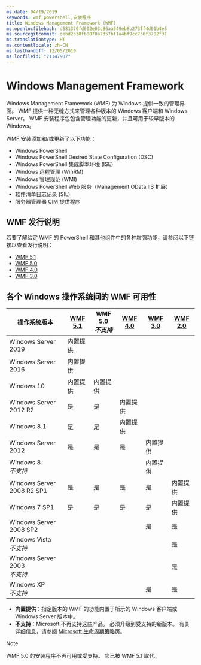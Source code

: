```yaml
---
ms.date: 04/19/2019
keywords: wmf,powershell,安装程序
title: Windows Management Framework (WMF)
ms.openlocfilehash: d581370fd602e03c86aa549eb8b273ff4d01b4e5
ms.sourcegitcommit: debd2b38fb8070a7357bf1a4bf9cc736f3702f31
ms.translationtype: HT
ms.contentlocale: zh-CN
ms.lasthandoff: 12/05/2019
ms.locfileid: "71147907"
---
```

# <a name="windows-management-framework"></a>Windows Management Framework

Windows Management Framework (WMF) 为 Windows 提供一致的管理界面。 WMF 提供一种无缝方式来管理各种版本的 Windows 客户端和 Windows Server。 WMF 安装程序包包含管理功能的更新，并且可用于较早版本的 Windows。

WMF 安装添加和/或更新了以下功能：

- Windows PowerShell
- Windows PowerShell Desired State Configuration (DSC)
- Windows PowerShell 集成脚本环境 (ISE)
- Windows 远程管理 (WinRM)
- Windows 管理规范 (WMI)
- Windows PowerShell Web 服务（Management OData IIS 扩展）
- 软件清单日志记录 (SIL)
- 服务器管理器 CIM 提供程序

## <a name="wmf-release-notes"></a>WMF 发行说明

若要了解给定 WMF 的 PowerShell 和其他组件中的各种增强功能，请参阅以下链接以查看发行说明：

- [WMF 5.1](whats-new/release-notes.md#wmf-51-changes)
- [WMF 5.0](whats-new/release-notes.md#wmf-50-changes)
- [WMF 4.0](https://download.microsoft.com/download/3/D/6/3D61D262-8549-4769-A660-230B67E15B25/Windows%20Management%20Framework%204%200%20Release%20Notes.docx)
- [WMF 3.0](https://download.microsoft.com/download/E/7/6/E76850B8-DA6E-4FF5-8CCE-A24FC513FD16/WMF%203%20Release%20Notes.docx)

## <a name="wmf-availability-across-windows-operating-systems"></a>各个 Windows 操作系统间的 WMF 可用性

|        操作系统版本         | [WMF 5.1][]  | WMF 5.0<br>*不支持* | [WMF 4.0][]  | [WMF 3.0][]  | [WMF 2.0][]  |
| --------------------------------------- | ------------ | --------------------------- | ------------ | ------------ | ------------ |
| Windows Server 2019                     | 内置提供 |                             |              |              |              |
| Windows Server 2016                     | 内置提供 |                             |              |              |              |
| Windows 10                              | 内置提供 | 内置提供                |              |              |              |
| Windows Server 2012 R2                  | 是          | 是                         | 内置提供 |              |              |
| Windows 8.1                             | 是          | 是                         | 内置提供 |              |              |
| Windows Server 2012                     | 是          | 是                         | 是          | 内置提供 |              |
| Windows 8<br>*不支持*           |              |                             |              | 内置提供 |              |
| Windows Server 2008 R2 SP1              | 是          | 是                         | 是          | 是          | 内置提供 |
| Windows 7 SP1                           | 是          | 是                         | 是          | 是          | 内置提供 |
| Windows Server 2008 SP2                 |              |                             |              | 是          | 是          |
| Windows Vista<br>*不支持*       |              |                             |              |              | 是          |
| Windows Server 2003<br>*不支持* |              |                             |              |              | 是          |
| Windows XP<br>*不支持*          |              |                             |              | 是          | 是          |

- **内置提供**：指定版本的 WMF 的功能内置于所示的 Windows 客户端或 Windows Server 版本中。
- **不支持**：Microsoft 不再支持这些产品。 必须升级到受支持的新版本。 有关详细信息，请参阅 [Microsoft 生命周期策略][]页。

> [!NOTE]
> WMF 5.0 的安装程序不再可用或受支持。 它已被 WMF 5.1 取代。

[Microsoft 生命周期策略]: https://support.microsoft.com/lifecycle
[WMF 5.1]: https://aka.ms/wmf51download
[WMF 4.0]: https://aka.ms/wmf4download
[WMF 3.0]: https://aka.ms/wmf3download
[WMF 2.0]: https://aka.ms/wmf2download
